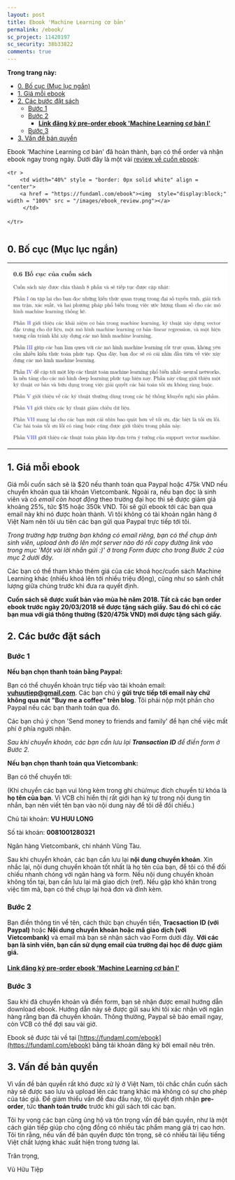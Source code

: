 ```yaml
---
layout: post
title: Ebook 'Machine Learning cơ bản'
permalink: /ebook/
sc_project: 11420197
sc_security: 38b33822
comments: true
---
```



**Trong trang này:**

<!-- MarkdownTOC -->

- [0. Bố cục \(Mục lục ngắn\)](#-bo-cuc-muc-luc-ngan)
- [1. Giá mỗi ebook](#-gia-moi-ebook)
- [2. Các bước đặt sách](#-cac-buoc-dat-sach)
    - [Bước 1](#buoc-)
    - [Bước 2](#buoc--1)
        - [**Link đăng ký pre-order ebook 'Machine Learning cơ bản I'**](#link-dang-ky-pre-order-ebook-machine-learning-co-ban-i)
    - [Bước 3](#buoc--2)
- [3. Vấn đề bản quyền](#-van-de-ban-quyen)

<!-- /MarkdownTOC -->


Ebook 'Machine Learning cơ bản' đã hoàn thành, bạn có thể order và nhận ebook ngay trong ngày. Dưới đây là một vài [review về cuốn ebook](https://fundaml.com/ebook):


<div>
<table width = "100%" style = "border: 0px solid white">

    <tr >
        <td width="40%" style = "border: 0px solid white" align = "center">
        <a href = "https://fundaml.com/ebook"><img  style="display:block;" width = "100%" src = "/images/ebook_review.png"></a>
         </td>
        
    </tr>
</table>
</div>

<a name="-bo-cuc-muc-luc-ngan"></a>

## 0. Bố cục (Mục lục ngắn)

<hr>
<div class="imgcap">
<img src ="/images/content.png" align = "center" width = "800">
</div>
<hr>
<a name="-gia-moi-ebook"></a>

## 1. Giá mỗi ebook 

Giá mỗi cuốn sách sẽ là $20 nếu thanh toán qua Paypal hoặc 475k VND nếu chuyển khoản qua tài khoản Vietcombank. Ngoài ra, nếu bạn đọc là sinh viên và có _email còn hoạt động_ theo trường đại học thì sẽ được giảm giá khoảng 25%, tức $15 hoặc 350k VND. Tôi sẽ gửi ebook tới các bạn qua email này khi nó được hoàn thành. Vì tôi không có tài khoản ngân hàng ở Việt Nam nên tôi ưu tiên các bạn gửi qua Paypal trực tiếp tới tôi. 

_Trong trường hợp trường bạn không có email riêng, bạn có thể chụp ảnh sinh viên, upload ảnh đó lên một server nào đó rồi copy đường link vào trong mục 'Một vài lời nhắn gửi :)' ở trong Form được cho trong Bước 2 của mục 2 dưới đây._

Các bạn có thể tham khảo thêm giá của các khoá học/cuốn sách Machine Learning khác (nhiều khoá lên tới nhiều triệu động), cũng như so sánh chất lượng giữa chúng trước khi đưa ra quyết định. 

**Cuốn sách sẽ được xuất bản vào mùa hè năm 2018. Tất cả các bạn order ebook trước ngày 20/03/2018 sẽ được tặng sách giấy. Sau đó chỉ có các bạn mua với giá thông thường ($20/475k VND) mới được tặng sách giấy.**


<a name="-cac-buoc-dat-sach"></a>

## 2. Các bước đặt sách

<a name="buoc-"></a>

### Bước 1
**Nếu bạn chọn thanh toán bằng Paypal:**

Bạn có thể chuyển khoản trực tiếp vào tài khoản email: **vuhuutiep@gmail.com**. Các bạn chú ý **gửi trực tiếp tới email này chứ không qua nút "Buy me a coffee" trên blog**. Tôi phải nộp một phần cho Paypal nếu các bạn thanh toán qua đó. 

Các bạn chú ý chọn 'Send money to friends and family' để hạn chế việc mất phí ở phía người nhận. 

_Sau khi chuyển khoản, các bạn cần lưu lại **Transaction ID** để điền form ở Bước 2._ 

**Nếu bạn chọn thanh toán qua Vietcombank:**

Bạn có thể chuyển tới:


(Khi chuyển các bạn vui lòng kèm trong ghi chú/mục đích chuyển từ khóa là **họ tên của bạn**. Vì VCB chỉ hiển thị rất giới hạn ký tự trong nội dung tin nhắn, bạn nên viết tên bạn vào nội dung này để tôi dễ đối chiếu.)

Chủ tài khoản: **VU HUU LONG**

Số tài khoản: **0081001280321**

Ngân hàng Vietcombank, chi nhánh Vũng Tàu. 

Sau khi chuyển khoản, các bạn cần lưu lại **nội dung chuyển khoản**. Xin nhắc lại, nội dung chuyển khoản tốt nhất là họ tên của bạn, để tôi có thể đối chiếu nhanh chóng với ngân hàng và form. Nếu nội dung chuyển khoản không tồn tại, bạn cần lưu lại mã giao dịch (ref). Nếu gặp khó khăn trong việc tìm mã, bạn có thể chụp lại hoá đơn và đính kèm.

<a name="buoc--1"></a>

### Bước 2
Bạn điền thông tin về tên, cách thức bạn chuyển tiền, **Tracsaction ID (với Paypal)** hoặc **Nội dung chuyển khoản hoặc mã giao dịch (với Vietcombank)** và email mà bạn sẽ nhận sách vào Form dưới đây. **Với các bạn là sinh viên, bạn cần sử dụng email của trường đại học để được giảm giá.**

<a name="link-dang-ky-pre-order-ebook-machine-learning-co-ban-i"></a>

#### [**Link đăng ký pre-order ebook 'Machine Learning cơ bản I'**](https://docs.google.com/forms/d/e/1FAIpQLSefMyP_SH2LYMwrqV23AHd06xZxhNLOZ6PLGWSwoulN3XeMMQ/viewform?usp=sf_link)


<a name="buoc--2"></a>

### Bước 3
Sau khi đã chuyển khoản và điền form, bạn sẽ nhận được email hướng dẫn download ebook. Hướng dẫn này sẽ được gửi sau khi tôi xác nhận với ngân hàng rằng bạn đã chuyển khoản. Thông thường, Paypal sẽ báo email ngay, còn VCB có thể đợi sau vài giờ. 

Ebook sẽ được tải về tại [https://fundaml.com/ebook](https://fundaml.com/ebook) bằng tải khoản đăng ký bởi email nêu trên.



<a name="-van-de-ban-quyen"></a>

## 3. Vấn đề bản quyền 

Vì vấn đề bản quyền rất khó được xử lý ở Việt Nam, tôi chắc chắn cuốn sách này sẽ được sao lưu và upload lên các trang khác mà không có sự cho phép của tác giả. Để giảm thiểu vấn đề đau đầu này, tôi quyết định nhận **pre-order**, tức **thanh toán trước** trước khi gửi sách tới các bạn. 

Tôi hy vọng các bạn cũng ủng hộ và tôn trọng vấn đề bản quyền, như là một cách gián tiếp giúp cho cộng đồng có nhiều tác phẩm mang giá trị cao hơn. Tôi tin rằng, nếu vấn đề bản quyền được tôn trọng, sẽ có nhiều tài liệu tiếng Việt chất lượng khác xuất hiện trong tương lai. 

Trân trọng, 

Vũ Hữu Tiệp 











